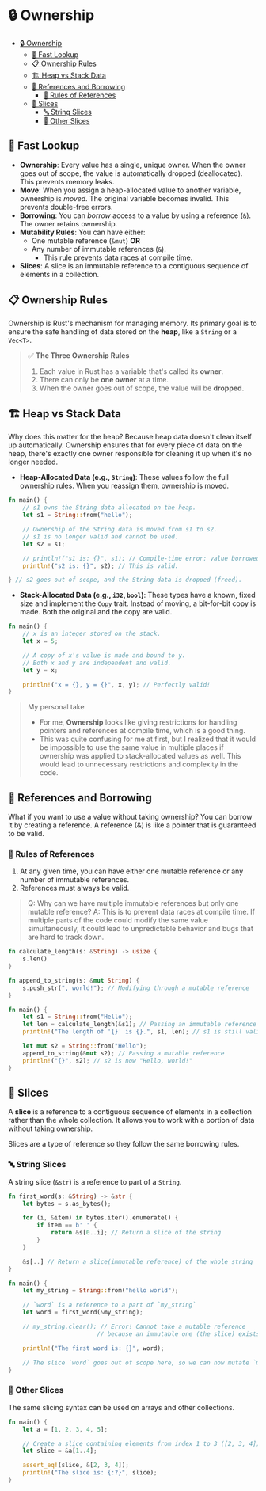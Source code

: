 # 🔒 Ownership

- [🔒 Ownership](#-ownership)
  - [👀 Fast Lookup](#-fast-lookup)
  - [📋 Ownership Rules](#-ownership-rules)
  - [🏗️ Heap vs Stack Data](#️-heap-vs-stack-data)
  - [🔗 References and Borrowing](#-references-and-borrowing)
    - [📜 Rules of References](#-rules-of-references)
  - [🍰 Slices](#-slices)
    - [🔤 String Slices](#-string-slices)
    - [🔢 Other Slices](#-other-slices)

## 👀 Fast Lookup

- **Ownership**: Every value has a single, unique owner. When the owner goes out of scope, the value is automatically dropped (deallocated). This prevents memory leaks.
- **Move**: When you assign a heap-allocated value to another variable, ownership is *moved*. The original variable becomes invalid. This prevents double-free errors.
- **Borrowing**: You can *borrow* access to a value by using a reference (`&`). The owner retains ownership.
- **Mutability Rules**: You can have either:
  - One mutable reference (`&mut`) **OR**
  - Any number of immutable references (`&`).
    - This rule prevents data races at compile time.
- **Slices**: A slice is an immutable reference to a contiguous sequence of elements in a collection.

## 📋 Ownership Rules

Ownership is Rust's mechanism for managing memory. Its primary goal is to ensure the safe handling of data stored on the **heap**, like a `String` or a `Vec<T>`.

> ✅ **The Three Ownership Rules**
>
> 1. Each value in Rust has a variable that's called its **owner**.
> 2. There can only be **one owner** at a time.
> 3. When the owner goes out of scope, the value will be **dropped**.

## 🏗️ Heap vs Stack Data

Why does this matter for the heap? Because heap data doesn't clean itself up automatically. Ownership ensures that for every piece of data on the heap, there's exactly one owner responsible for cleaning it up when it's no longer needed.

- **Heap-Allocated Data (e.g., `String`)**: These values follow the full ownership rules. When you reassign them, ownership is moved.

```rust
fn main() {
    // s1 owns the String data allocated on the heap.
    let s1 = String::from("hello");

    // Ownership of the String data is moved from s1 to s2.
    // s1 is no longer valid and cannot be used.
    let s2 = s1;

    // println!("s1 is: {}", s1); // Compile-time error: value borrowed here after move
    println!("s2 is: {}", s2); // This is valid.

} // s2 goes out of scope, and the String data is dropped (freed).
```

- **Stack-Allocated Data (e.g., `i32`, `bool`)**: These types have a known, fixed size and implement the `Copy` trait. Instead of moving, a bit-for-bit copy is made. Both the original and the copy are valid.

```rust
fn main() {
    // x is an integer stored on the stack.
    let x = 5;

    // A copy of x's value is made and bound to y.
    // Both x and y are independent and valid.
    let y = x;

    println!("x = {}, y = {}", x, y); // Perfectly valid!
}
```

> My personal take
>
> - For me, **Ownership** looks like giving restrictions for handling pointers and references at compile time, which is a good thing.
> - This was quite confusing for me at first, but I realized that it would be impossible to use the same value in multiple places if ownership was applied to stack-allocated values as well. This would lead to unnecessary restrictions and complexity in the code.

## 🔗 References and Borrowing

What if you want to use a value without taking ownership? You can borrow it by creating a reference. A reference (&) is like a pointer that is guaranteed to be valid.

### 📜 Rules of References

1. At any given time, you can have either one mutable reference or any number of immutable references.
2. References must always be valid.

> Q: Why can we have multiple immutable references but only one mutable reference?
> A: This is to prevent data races at compile time. If multiple parts of the code could modify the same value simultaneously, it could lead to unpredictable behavior and bugs that are hard to track down.

```rust
fn calculate_length(s: &String) -> usize {
    s.len()
}

fn append_to_string(s: &mut String) {
    s.push_str(", world!"); // Modifying through a mutable reference
}

fn main() {
    let s1 = String::from("Hello");
    let len = calculate_length(&s1); // Passing an immutable reference
    println!("The length of '{}' is {}.", s1, len); // s1 is still valid

    let mut s2 = String::from("Hello");
    append_to_string(&mut s2); // Passing a mutable reference
    println!("{}", s2); // s2 is now "Hello, world!"
}
```

## 🍰 Slices

A **slice** is a reference to a contiguous sequence of elements in a collection rather than the whole collection. It allows you to work with a portion of data without taking ownership.

Slices are a type of reference so they follow the same borrowing rules.

### 🔤 String Slices

A string slice (`&str`) is a reference to part of a `String`.

```rust
fn first_word(s: &String) -> &str {
    let bytes = s.as_bytes();

    for (i, &item) in bytes.iter().enumerate() {
        if item == b' ' {
            return &s[0..i]; // Return a slice of the string
        }
    }

    &s[..] // Return a slice(immutable reference) of the whole string
}

fn main() {
    let my_string = String::from("hello world");

    // `word` is a reference to a part of `my_string`
    let word = first_word(&my_string);

    // my_string.clear(); // Error! Cannot take a mutable reference
                         // because an immutable one (the slice) exists.

    println!("The first word is: {}", word);

    // The slice `word` goes out of scope here, so we can now mutate `my_string` again.
}
```

### 🔢 Other Slices

The same slicing syntax can be used on arrays and other collections.

```rust
fn main() {
    let a = [1, 2, 3, 4, 5];

    // Create a slice containing elements from index 1 to 3 ([2, 3, 4])
    let slice = &a[1..4];

    assert_eq!(slice, &[2, 3, 4]);
    println!("The slice is: {:?}", slice);
}
```
